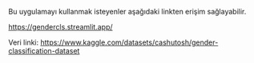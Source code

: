 Bu uygulamayı kullanmak isteyenler aşağıdaki linkten erişim sağlayabilir.

https://gendercls.streamlit.app/

Veri linki: https://www.kaggle.com/datasets/cashutosh/gender-classification-dataset


